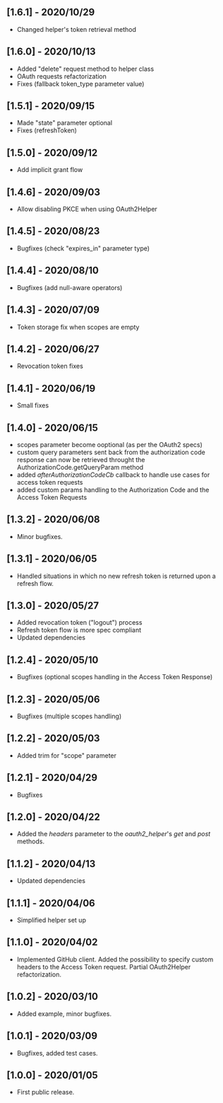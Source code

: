 ## [1.6.1] - 2020/10/29
* Changed helper's token retrieval method

## [1.6.0] - 2020/10/13
* Added "delete" request method to helper class
* OAuth requests refactorization
* Fixes (fallback token_type parameter value)

## [1.5.1] - 2020/09/15
* Made "state" parameter optional
* Fixes (refreshToken)

## [1.5.0] - 2020/09/12
* Add implicit grant flow

## [1.4.6] - 2020/09/03
* Allow disabling PKCE when using OAuth2Helper

## [1.4.5] - 2020/08/23
* Bugfixes (check "expires_in" parameter type)

## [1.4.4] - 2020/08/10
* Bugfixes (add null-aware operators)

## [1.4.3] - 2020/07/09
* Token storage fix when scopes are empty

## [1.4.2] - 2020/06/27
* Revocation token fixes

## [1.4.1] - 2020/06/19
* Small fixes

## [1.4.0] - 2020/06/15
* scopes parameter become ooptional (as per the OAuth2 specs)
* custom query parameters sent back from the authorization code response can now be retrieved throught the AuthorizationCode.getQueryParam method
* added _afterAuthorizationCodeCb_ callback to handle use cases for access token requests
* added custom params handling to the Authorization Code and the Access Token Requests

## [1.3.2] - 2020/06/08
* Minor bugfixes.

## [1.3.1] - 2020/06/05
* Handled situations in which no new refresh token is returned upon a refresh flow.

## [1.3.0] - 2020/05/27
* Added revocation token ("logout") process
* Refresh token flow is more spec compliant
* Updated dependencies

## [1.2.4] - 2020/05/10
* Bugfixes (optional scopes handling in the Access Token Response)

## [1.2.3] - 2020/05/06
* Bugfixes (multiple scopes handling)

## [1.2.2] - 2020/05/03
* Added trim for "scope" parameter

## [1.2.1] - 2020/04/29
* Bugfixes

## [1.2.0] - 2020/04/22
* Added the _headers_ parameter to the _oauth2_helper_'s _get_ and _post_ methods.

## [1.1.2] - 2020/04/13
* Updated dependencies

## [1.1.1] - 2020/04/06
* Simplified helper set up

## [1.1.0] - 2020/04/02
* Implemented GitHub client. Added the possibility to specify custom headers to the Access Token request. Partial OAuth2Helper refactorization.

## [1.0.2] - 2020/03/10
* Added example, minor bugfixes.

## [1.0.1] - 2020/03/09
* Bugfixes, added test cases.

## [1.0.0] - 2020/01/05
* First public release.
